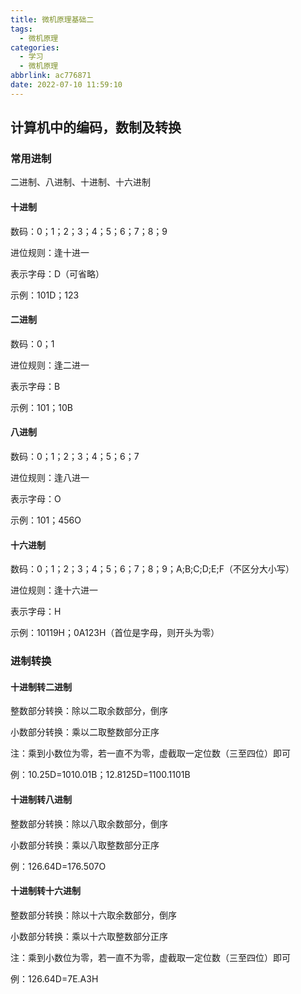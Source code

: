 ```yaml
---
title: 微机原理基础二
tags:
  - 微机原理
categories:
  - 学习
  - 微机原理
abbrlink: ac776871
date: 2022-07-10 11:59:10
---
```


## 计算机中的编码，数制及转换

### 常用进制

二进制、八进制、十进制、十六进制

#### 十进制

数码：0；1；2；3；4；5；6；7；8；9

进位规则：逢十进一

表示字母：D（可省略）

示例：101D；123

#### 二进制

数码：0；1

进位规则：逢二进一

表示字母：B

示例：101；10B

#### 八进制

数码：0；1；2；3；4；5；6；7

进位规则：逢八进一

表示字母：O

示例：101；456O

#### 十六进制

数码：0；1；2；3；4；5；6；7；8；9；A;B;C;D;E;F（不区分大小写）

进位规则：逢十六进一

表示字母：H

示例：10119H；0A123H（首位是字母，则开头为零）



### 进制转换

#### 十进制转二进制

整数部分转换：除以二取余数部分，倒序

小数部分转换：乘以二取整数部分正序

注：乘到小数位为零，若一直不为零，虚截取一定位数（三至四位）即可

例：10.25D=1010.01B；12.8125D=1100.1101B





#### 十进制转八进制

整数部分转换：除以八取余数部分，倒序

小数部分转换：乘以八取整数部分正序

例：126.64D=176.507O



#### 十进制转十六进制

整数部分转换：除以十六取余数部分，倒序

小数部分转换：乘以十六取整数部分正序

注：乘到小数位为零，若一直不为零，虚截取一定位数（三至四位）即可

例：126.64D=7E.A3H
